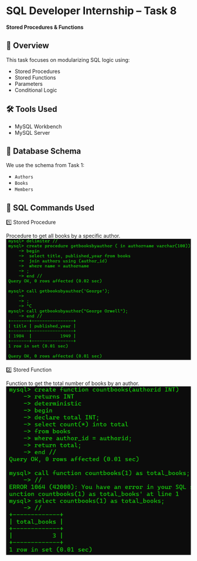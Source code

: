 # SQL Developer Internship – Task 8  
**Stored Procedures & Functions**

## 📌 Overview
This task focuses on modularizing SQL logic using:
- Stored Procedures
- Stored Functions
- Parameters
- Conditional Logic

## 🛠 Tools Used
- MySQL Workbench
- MySQL Server

## 📂 Database Schema
We use the schema from Task 1:
- `Authors`
- `Books`
- `Members`

## 📜 SQL Commands Used
1️⃣ Stored Procedure

Procedure to get all books by a specific author.
![image_alt](https://github.com/TTeerrtthh/Elevate_Labs_Day-8/blob/74525b27dfd05d94d0922e47630727203181168e/1.png)

2️⃣ Stored Function

Function to get the total number of books by an author.
![image_alt](https://github.com/TTeerrtthh/Elevate_Labs_Day-8/blob/74525b27dfd05d94d0922e47630727203181168e/2.png)
